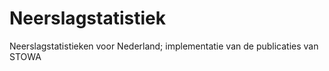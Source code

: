 # Neerslagstatistiek
Neerslagstatistieken voor Nederland; implementatie van de publicaties van STOWA
